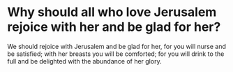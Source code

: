 # Why should all who love Jerusalem rejoice with her and be glad for her?

We should rejoice with Jerusalem and be glad for her, for you will nurse and be satisfied; with her breasts you will be comforted; for you will drink to the full and be delighted with the abundance of her glory.
